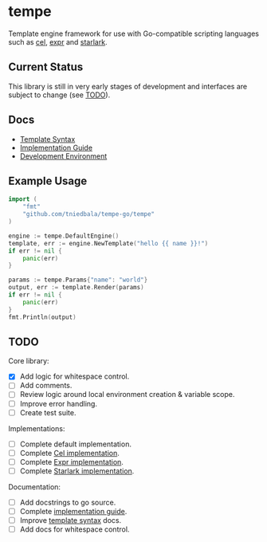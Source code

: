 # tempe
Template engine framework for use with Go-compatible scripting languages
such as [cel](https://github.com/google/cel-go), [expr](https://github.com/expr-lang/expr)
and [starlark](https://github.com/google/starlark-go).

## Current Status
This library is still in very early stages of development and interfaces are subject to change (see [TODO](#todo)). 

## Docs
- [Template Syntax](./docs/template-syntax.md)
- [Implementation Guide](./docs/implementation-guid.md)
- [Development Environment](./docs/development-environment.md)

## Example Usage
```go
import (
    "fmt"
    "github.com/tniedbala/tempe-go/tempe"
)

engine := tempe.DefaultEngine()
template, err := engine.NewTemplate("hello {{ name }}!")
if err != nil {
    panic(err)
}

params := tempe.Params{"name": "world"}
output, err := template.Render(params)
if err != nil {
    panic(err)
}
fmt.Println(output)
```

## TODO
Core library:
- [x] Add logic for whitespace control.
- [ ] Add comments.
- [ ] Review logic around local environment creation & variable scope.
- [ ] Improve error handling.
- [ ] Create test suite.

Implementations:
- [ ] Complete default implementation.
- [ ] Complete [Cel implementation](./engines/cel).
- [ ] Complete [Expr implementation](./engines/expr).
- [ ] Complete [Starlark implementation](./engines/starlark).

Documentation:
- [ ] Add docstrings to go source.
- [ ] Complete [implementation guide](./docs/implementation-guid.md).
- [ ] Improve [template syntax](./docs/template-syntax.md) docs.
- [ ] Add docs for whitespace control.